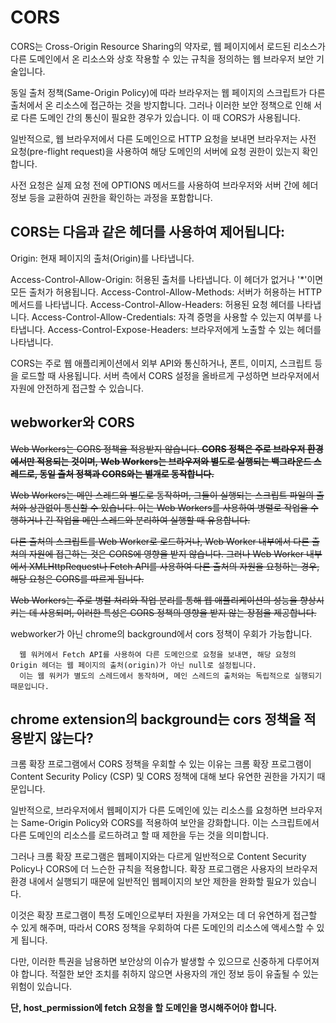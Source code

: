 

#  CORS

CORS는 Cross-Origin Resource Sharing의 약자로, 
웹 페이지에서 로드된 리소스가 다른 도메인에서 온 리소스와 상호 작용할 수 있는 규칙을 정의하는 웹 브라우저 보안 기술입니다. 

동일 출처 정책(Same-Origin Policy)에 따라 브라우저는 웹 페이지의 스크립트가 다른 출처에서 온 리소스에 접근하는 것을 방지합니다. 그러나 이러한 보안 정책으로 인해 서로 다른 도메인 간의 통신이 필요한 경우가 있습니다. 이 때 CORS가 사용됩니다.

일반적으로, 웹 브라우저에서 다른 도메인으로 HTTP 요청을 보내면 브라우저는 사전 요청(pre-flight request)을 사용하여 해당 도메인의 서버에 요청 권한이 있는지 확인합니다. 

사전 요청은 실제 요청 전에 OPTIONS 메서드를 사용하여 브라우저와 서버 간에 헤더 정보 등을 교환하여 권한을 확인하는 과정을 포함합니다.



## CORS는 다음과 같은 헤더를 사용하여 제어됩니다:

Origin: 현재 페이지의 출처(Origin)를 나타냅니다.

Access-Control-Allow-Origin: 허용된 출처를 나타냅니다. 이 헤더가 없거나 '*'이면 모든 출처가 허용됩니다.
Access-Control-Allow-Methods: 서버가 허용하는 HTTP 메서드를 나타냅니다.
Access-Control-Allow-Headers: 허용된 요청 헤더를 나타냅니다.
Access-Control-Allow-Credentials: 자격 증명을 사용할 수 있는지 여부를 나타냅니다.
Access-Control-Expose-Headers: 브라우저에게 노출할 수 있는 헤더를 나타냅니다.

CORS는 주로 웹 애플리케이션에서 외부 API와 통신하거나, 폰트, 이미지, 스크립트 등을 로드할 때 사용됩니다. 
서버 측에서 CORS 설정을 올바르게 구성하면 브라우저에서 자원에 안전하게 접근할 수 있습니다.



## webworker와 CORS

<S>Web Workers는 CORS 정책을 적용받지 않습니다. **CORS 정책은 주로 브라우저 환경에서만 적용되는 것이며,** 
**Web Workers는 브라우저와 별도로 실행되는 백그라운드 스레드로, 동일 출처 정책과 CORS와는 별개로 동작합니다.**

Web Workers는 메인 스레드와 별도로 동작하며, 그들이 실행되는 스크립트 파일의 출처와 상관없이 통신할 수 있습니다. 
이는 Web Workers를 사용하여 병렬로 작업을 수행하거나 긴 작업을 메인 스레드와 분리하여 실행할 때 유용합니다.

다른 출처의 스크립트를 Web Worker로 로드하거나, Web Worker 내부에서 다른 출처의 자원에 접근하는 것은 CORS에 영향을 받지 않습니다. 
그러나 Web Worker 내부에서 XMLHttpRequest나 Fetch API를 사용하여 다른 출처의 자원을 요청하는 경우, 해당 요청은 CORS를 따르게 됩니다.

Web Workers는 주로 병렬 처리와 작업 분리를 통해 웹 애플리케이션의 성능을 향상시키는 데 사용되며, 
이러한 특성은 CORS 정책의 영향을 받지 않는 장점을 제공합니다.</S>


webworker가 아닌 chrome의 background에서 cors 정책이 우회가 가능합니다.

```  
  웹 워커에서 Fetch API를 사용하여 다른 도메인으로 요청을 보내면, 해당 요청의 Origin 헤더는 웹 페이지의 출처(origin)가 아닌 null로 설정됩니다. 
  이는 웹 워커가 별도의 스레드에서 동작하며, 메인 스레드의 출처와는 독립적으로 실행되기 때문입니다.
```


## chrome extension의 background는 cors 정책을 적용받지 않는다?

크롬 확장 프로그램에서 CORS 정책을 우회할 수 있는 이유는 
크롬 확장 프로그램이 Content Security Policy (CSP) 및 CORS 정책에 대해 보다 유연한 권한을 가지기 때문입니다.

일반적으로, 브라우저에서 웹페이지가 다른 도메인에 있는 리소스를 요청하면 브라우저는 Same-Origin Policy와 CORS를 적용하여 보안을 강화합니다.
이는 스크립트에서 다른 도메인의 리소스를 로드하려고 할 때 제한을 두는 것을 의미합니다.

그러나 크롬 확장 프로그램은 웹페이지와는 다르게 일반적으로 Content Security Policy나 CORS에 더 느슨한 규칙을 적용합니다. 
확장 프로그램은 사용자의 브라우저 환경 내에서 실행되기 때문에 일반적인 웹페이지의 보안 제한을 완화할 필요가 있습니다.

이것은 확장 프로그램이 특정 도메인으로부터 자원을 가져오는 데 더 유연하게 접근할 수 있게 해주며, 
따라서 CORS 정책을 우회하여 다른 도메인의 리소스에 액세스할 수 있게 됩니다.

다만, 이러한 특권을 남용하면 보안상의 이슈가 발생할 수 있으므로 신중하게 다루어져야 합니다. 
적절한 보안 조치를 취하지 않으면 사용자의 개인 정보 등이 유출될 수 있는 위험이 있습니다.


**단, host_permission에 fetch 요청을 할 도메인을 명시해주어야 합니다.**



